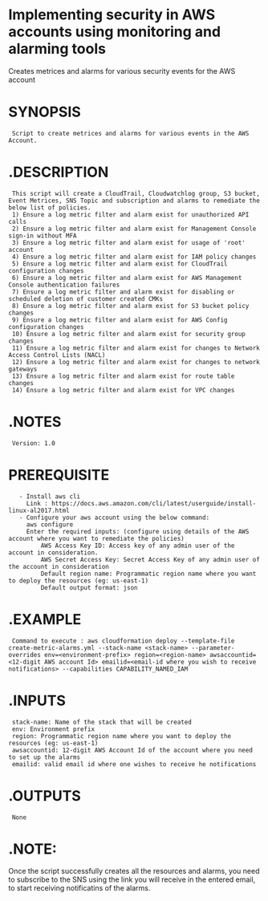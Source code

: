 # Implementing security in AWS accounts using monitoring and alarming tools
Creates metrices and alarms for various security events for the AWS account

# SYNOPSIS
     Script to create metrices and alarms for various events in the AWS Account.
# .DESCRIPTION
     This script will create a CloudTrail, Cloudwatchlog group, S3 bucket, Event Metrices, SNS Topic and subscription and alarms to remediate the below list of policies.
     1) Ensure a log metric filter and alarm exist for unauthorized API calls
     2) Ensure a log metric filter and alarm exist for Management Console sign-in without MFA
     3) Ensure a log metric filter and alarm exist for usage of 'root' account
     4) Ensure a log metric filter and alarm exist for IAM policy changes
     5) Ensure a log metric filter and alarm exist for CloudTrail configuration changes
     6) Ensure a log metric filter and alarm exist for AWS Management Console authentication failures
     7) Ensure a log metric filter and alarm exist for disabling or scheduled deletion of customer created CMKs
     8) Ensure a log metric filter and alarm exist for S3 bucket policy changes
     9) Ensure a log metric filter and alarm exist for AWS Config configuration changes
     10) Ensure a log metric filter and alarm exist for security group changes
     11) Ensure a log metric filter and alarm exist for changes to Network Access Control Lists (NACL)
     12) Ensure a log metric filter and alarm exist for changes to network gateways
     13) Ensure a log metric filter and alarm exist for route table changes
     14) Ensure a log metric filter and alarm exist for VPC changes
# .NOTES
     Version: 1.0

# PREREQUISITE
       - Install aws cli
         Link : https://docs.aws.amazon.com/cli/latest/userguide/install-linux-al2017.html
       - Configure your aws account using the below command:
         aws configure
         Enter the required inputs: (configure using details of the AWS account where you want to remediate the policies)
             AWS Access Key ID: Access key of any admin user of the account in consideration.
             AWS Secret Access Key: Secret Access Key of any admin user of the account in consideration
             Default region name: Programmatic region name where you want to deploy the resources (eg: us-east-1)
             Default output format: json  

# .EXAMPLE
     Command to execute : aws cloudformation deploy --template-file create-metric-alarms.yml --stack-name <stack-name> --parameter-overrides env=<environment-prefix> region=<region-name> awsaccountid=<12-digit AWS account Id> emailid=<email-id where you wish to receive notifications> --capabilities CAPABILITY_NAMED_IAM

# .INPUTS
     stack-name: Name of the stack that will be created
     env: Environment prefix
     region: Programmatic region name where you want to deploy the resources (eg: us-east-1)
     awsaccountid: 12-digit AWS Account Id of the account where you need to set up the alarms
     emailid: valid email id where one wishes to receive he notifications
# .OUTPUTS
     None

# .NOTE: 
Once the script successfully creates all the resources and alarms, you need to subscribe to the SNS using the link you will receive in the entered email, to start receiving notificatins of the alarms.

